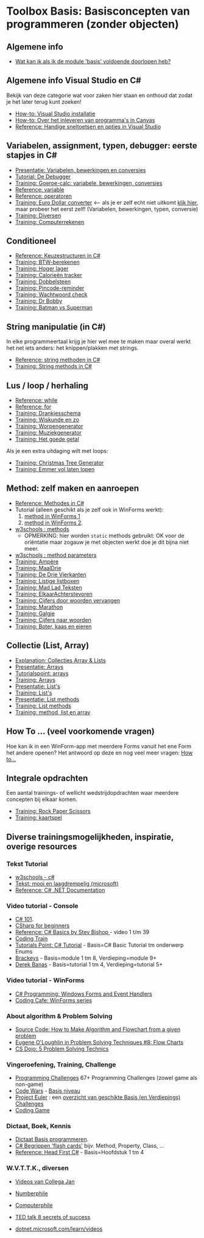 # Toolbox Basis: Basisconcepten van programmeren (zonder objecten)

## Algemene info
+ [Wat kan ik als ik de module 'basis' voldoende doorlopen heb?](resultaatformulier)


## Algemene info Visual Studio en C#

Bekijk van deze categorie wat voor zaken hier staan en onthoud dat zodat je het later terug kunt zoeken!

+ [How-to: Visual Studio installatie](../process/infoVisualStudioInstallatie)
+ [How-to: Over het inleveren van programma's in Canvas](../process/infoInleverenProgrammas)
+ [Reference: Handige sneltoetsen en opties in Visual Studio](../process/knowVisualStudioShortCutKeys)



## Variabelen, assignment, typen, debugger: eerste stapjes in C#

+ [Presentatie: Variabelen, bewerkingen en conversies](var/Variabelen-bewerkingen-conversies.pptx)
+ [Tutorial: De Debugger](debugger/Debugger)
+ [Training: Goeroe-calc: variabele, bewerkingen, conversies](var/trainingVariabelenBewerkingenConversies)
+ [Reference: variable](var/naslag_Variable.md)
+ [Reference: operatoren](var/naslag_Operatoren.md)
+ [Training: Euro Dollar converter](var/Euro-Dollar-Converter)  <-- als je er zelf echt niet uitkomt [klik hier](https://i872272core.venus.fhict.nl/S1-SOFT%20Recordings/Week%201%20-%20Euro%20Dollar%20Converter.mp4), maar probeer het eerst zelf! (Variabelen, bewerkingen, typen, conversie)
+ [Training: Diversen](var/Extra-opgaven-variabelen)
+ [Training: Computerrekenen](var/trainingComputerRekenen)

## Conditioneel

+ [Reference: Keuzestructuren in C#](conditioneel/naslag_Keuzestructuren.md)
+ [Training: BTW-berekenen](conditioneel/BTW-berekenen.md)
+ [Training: Hoger lager](conditioneel/Hoger-lager.md)
+ [Training: Calorieën tracker](conditioneel/Calorieen-tracker.md)
+ [Training: Dobbelsteen](Dobbelsteen.md)
+ [Training: Pincode-reminder](Pincode-reminder.md)
+ [Training: Wachtwoord check](conditioneel/Wachtwoord-check.md)
+ [Training: Dr Bobby](conditioneel/Dr-Bobby.md)
+ [Training: Batman vs Superman](conditioneel/Batman-vs-Superman.md)


## String manipulatie (in C#)

In elke programmeertaal krijg je hier wel mee te maken maar overal werkt het net iets anders: het knippen/plakken met strings.

+ [Reference: string methoden in C#](string_methoden/naslag_StringMethods.md)
+ [Training: String methods in C#](string_methoden/StringMethods)

## Lus / loop / herhaling

+ [Reference: while](lussen/naslag_While)
+ [Reference: for](lussen/naslag_For)
+ [Training: Drankjesschema](lussen/Drankjesschema.md)
+ [Training: Wiskunde en zo](lussen/Wiskunde-en-zo.md)
+ [Training: Worpengenerator](lussen/Worpengenerator.md)
+ [Training: Muziekgenerator](lussen/Muziekgenerator.md)
+ [Training: Het goede getal](lussen/Het-goede-getal.md)

Als je een extra uitdaging wilt met loops:
+ [Training: Christmas Tree Generator](lussen/Christmas-tree-generator.md)
+ [Training: Emmer vol laten lopen](lussen/Emmer-vol-laten-lopen.md)

## Method: zelf maken en aanroepen

+ [Reference: Methodes in C#](methoden/naslag_methods.md)
+ Tutorial (alleen geschikt als je zelf ook in WinForms werkt):
  1. [method in WinForms 1](https://youtu.be/SRwDqyyZFXY?list=PL0EE421AE8BCEBA4A)
  2. [method in WinForms 2](https://youtu.be/ND8aXadDbyg?list=PL0EE421AE8BCEBA4A).
 + [w3schools : methods](https://www.w3schools.com/cs/cs_methods.asp)
	+ OPMERKING: hier worden `static` methods gebruikt: OK voor de oriëntatie maar zogauw je met objecten werkt doe je dit bijna niet meer. 
+ [w3schools : method parameters](https://www.w3schools.com/cs/cs_method_parameters.asp)
+ [Training: Ampère](methoden/trainingMethodAmpere.md)
+ [Training: MaalDrie](methoden/trainigMethodMaaldrie.md)
+ [Training: De Drie Vierkanten](methoden/trainingMethodDrieVierkanten.md)
+ [Training: Listige listboxen](methoden/Listige-listboxen.md)
+ [Training: Mad Lad Teksten](methoden/Madlad-teksten.md)
+ [Training: ElkaarAchterstevoren](methoden/methodW1W2.md)
+ [Training: Cijfers door woorden vervangen](methoden/Cijfers-door-woorden-vervangen.md)
+ [Training: Marathon](methoden/methodmarathon.md)
+ [Training: Galgje](methoden/galgje.md)
+ [Training: Cijfers naar woorden](methoden/exerciseMethodCijfersNaarWoorden.md)
+ [Training: Boter, kaas en eieren](methoden/Boter-kaas-eieren.md)

## Collectie (List, Array)

+ [Explanation: Collecties Array & Lists](Explanation-Array-Lists.md)
+ [Presentatie: Arrays](https://stasemsoft.github.io/softwarematerial/docs/basic/collecties/theorie_FUN12_Arrays.pptx)
+ [Tutorialspoint: arrays](http://www.tutorialspoint.com/csharp/csharp_arrays.htm)
+ [Training: Arrays](https://stasemsoft.github.io/softwarematerial/docs/basic/collecties/exercises_FUN12_Arrays.pdf)
+ [Presentatie: List's](https://stasemsoft.github.io/softwarematerial/docs/basic/collecties/theorie_FUN12_Lists.pptx)
+ [Training: List's](https://stasemsoft.github.io/softwarematerial/docs/basic/collecties/exercises_FUN12Lists.pdf)
+ [Presentatie: List methods](https://stasemsoft.github.io/softwarematerial/docs/basic/collecties/theorie_FUN12_ListMethodes.pptx)
+ [Training: List methods](https://stasemsoft.github.io/softwarematerial/docs/basic/collecties/exercises_FUN12_ListMethodes.pdf)
+ [Training: method, list en array](methoden/exerciseMethodListArray)

## How To ...  (veel voorkomende vragen)

Hoe kan ik in een WinForm-app met meerdere Forms vanuit het ene Form het andere openen?
Het antwoord op deze en nog veel meer vragen:
[How to...](howto)


## Integrale opdrachten

Een aantal trainings- of wellicht wedstrijdopdrachten waar meerdere concepten bij elkaar komen.

+ [Training: Rock Paper Scissors](integraal/rockpaperscissors)
+ [Training: kaartspel](integraal/kaartspel)


## Diverse trainingsmogelijkheden, inspiratie, overige resources

### Tekst Tutorial
+ [w3schools - c#](https://www.w3schools.com/cs/default.asp)
+ [Tekst: mooi en laagdrempelig (microsoft)](https://docs.microsoft.com/en-us/learn/paths/csharp-first-steps/?WT.mc_id=-blog-scottha)
+ [Reference: C# .NET Documentation](https://docs.microsoft.com/en-us/dotnet/#pivot=docs&panel=getstarted)  

### Video tutorial - Console
+ [C# 101](https://www.youtube.com/playlist?list=PLdo4fOcmZ0oVxKLQCHpiUWun7vlJJvUiN). 
+ [CSharp for beginners](https://channel9.msdn.com/Series/CSharp-Fundamentals-for-Absolute-Beginners/)
+ [Reference: C# Basics by Stev Bishop ](https://www.youtube.com/playlist?list=PLYMOUCVo86jGzNXPgyKB-B1IvE1LoXKi6) - video 1 t/m 39  
+ [Coding Train](https://www.youtube.com/channel/UCvjgXvBlbQiydffZU7m1_aw)  
+ [Tutorials Point: C# Tutorial](https://www.tutorialspoint.com/csharp/) - Basis=C# Basic Tutorial tm onderwerp Enums  
+ [Brackeys](https://www.youtube.com/playlist?list=PLPV2KyIb3jR6ZkG8gZwJYSjnXxmfPAl51) - Basis=module 1 tm 8, Verdieping=module 9+  
+ [Derek Banas](https://www.youtube.com/watch?v=0p0JLFZj2C8&list=PLGLfVvz_LVvRX6xK1oi0reKci6ignjdSa) - Basis=tutorial 1 tm 4, Verdieping=tutorial 5+  

### Video tutorial - WinForms
+ [C# Programming: Windows Forms and Event Handlers](https://www.youtube.com/watch?v=W6vJ_c9Mt6A)
+ [Coding Cafe: WinForms series](https://www.youtube.com/watch?v=8ARnYQgShY8&list=PLxefhmF0pcPlDKe7smJMoHPNS1tJQ7w7q)


### About algorithm & Problem Solving 
+ [Source Code: How to Make Algorithm and Flowchart from a given problem](https://www.youtube.com/watch?v=NdS8J9lHWgE)
+ [Eugene O'Loughlin in Problem Solving Techniques #8: Flow Charts](https://www.youtube.com/watch?v=hN9xemJYwos&list=PL9F789252CC28FB3A&index=8)
+ [CS Dojo: 5 Problem Solving Technics](https://www.youtube.com/channel/UCxX9wt5FWQUAAz4UrysqK9A)  

### Vingeroefening, Training, Challenge
+ [Programming Challenges](https://git.fhict.nl/I872272/ProgrammingChallenges) 67+ Programming Challenges (zowel game als non-game)
+ [Code Wars](https://www.codewars.com/) - [Basis niveau](https://www.codewars.com/kata/search/csharp?q=&r%5B%5D=-8&tags=Fundamentals&beta=false)  
+ [Project Euler](https://projecteuler.net/) : een [overzicht van geschikte Basis (en Verdiepings) Challenges](https://stasemsoft.github.io/softwarematerial/docs/basic/OIS11%20en%20OIS12%20-%20Project%20Euler%20challenges.pdf)  
+ [Coding Game](https://www.codingame.com/)  

### Dictaat, Boek, Kennis
+ [Dictaat Basis programmeren](knowOis11dictaat).
+ [C# Begrippen 'flash cards'](https://quizlet.com/18210232/c-sharp-terminology-flash-cards/) bijv. Method, Property, Class, ...
+ [Reference: Head First C#](https://www.oreilly.com/library/view/head-first-c/9781449358846/) - Basis=Hoofdstuk 1 tm 4

### W.V.T.T.K., diversen
+ [Videos van Collega Jan](https://i872272core.venus.fhict.nl/S1-SOFT%20Recordings/index.html)
+ [Numberphile](https://www.youtube.com/channel/UCoxcjq-8xIDTYp3uz647V5A)  
+ [Computerphile](https://www.youtube.com/user/Computerphile)  
+ [TED talk 8 secrets of success](https://www.ted.com/talks/richard_st_john_s_8_secrets_of_success?language=nl)  

+ [dotnet.microsoft.com/learn/videos](https://dotnet.microsoft.com/learn/videos)


